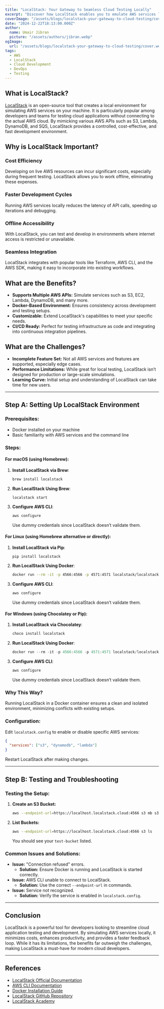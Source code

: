 ```yaml
---
title: "LocalStack: Your Gateway to Seamless Cloud Testing Locally"
excerpt: "Discover how LocalStack enables you to emulate AWS services locally, saving time and costs while improving productivity."
coverImage: "/assets/blogs/localstack-your-gateway-to-cloud-testing/cover.webp"
date: "2024-12-22T18:13:00.000Z"
author:
  name: Umair Jibran
  picture: "/assets/authors/jibran.webp"
ogImage:
  url: "/assets/blogs/localstack-your-gateway-to-cloud-testing/cover.webp"
tags:
  - AWS
  - LocalStack
  - Cloud Development
  - DevOps
  - Testing
---
```


## What is LocalStack?

[LocalStack](https://www.localstack.cloud/) is an open-source tool that creates a local environment for simulating AWS services on your machine. It is particularly popular among developers and teams for testing cloud applications without connecting to the actual AWS cloud. By mimicking various AWS APIs such as S3, Lambda, DynamoDB, and SQS, LocalStack provides a controlled, cost-effective, and fast development environment.

## Why is LocalStack Important?

### Cost Efficiency

Developing on live AWS resources can incur significant costs, especially during frequent testing. LocalStack allows you to work offline, eliminating these expenses.

### Faster Development Cycles

Running AWS services locally reduces the latency of API calls, speeding up iterations and debugging.

### Offline Accessibility

With LocalStack, you can test and develop in environments where internet access is restricted or unavailable.

### Seamless Integration

LocalStack integrates with popular tools like Terraform, AWS CLI, and the AWS SDK, making it easy to incorporate into existing workflows.

## What are the Benefits?

- **Supports Multiple AWS APIs:** Simulate services such as S3, EC2, Lambda, DynamoDB, and many more.
- **Docker-Based Environment:** Ensures consistency across development and testing setups.
- **Customizable:** Extend LocalStack's capabilities to meet your specific needs.
- **CI/CD Ready:** Perfect for testing infrastructure as code and integrating into continuous integration pipelines.

## What are the Challenges?

- **Incomplete Feature Set:** Not all AWS services and features are supported, especially edge cases.
- **Performance Limitations:** While great for local testing, LocalStack isn’t designed for production or large-scale simulations.
- **Learning Curve:** Initial setup and understanding of LocalStack can take time for new users.

---

## Step A: Setting Up LocalStack Environment

### Prerequisites:

- Docker installed on your machine
- Basic familiarity with AWS services and the command line

### Steps:

#### For macOS (using Homebrew):

1. **Install LocalStack via Brew**:

   ```bash
   brew install localstack
   ```

2. **Run LocalStack Using Brew**:

   ```bash
   localstack start
   ```

3. **Configure AWS CLI**:
   ```bash
   aws configure
   ```
   Use dummy credentials since LocalStack doesn’t validate them.

#### For Linux (using Homebrew alternative or directly):

1. **Install LocalStack via Pip**:

   ```bash
   pip install localstack
   ```

2. **Run LocalStack Using Docker**:

   ```bash
   docker run --rm -it -p 4566:4566 -p 4571:4571 localstack/localstack
   ```

3. **Configure AWS CLI**:
   ```bash
   aws configure
   ```
   Use dummy credentials since LocalStack doesn’t validate them.

#### For Windows (using Chocolatey or Pip):

1. **Install LocalStack via Chocolatey**:

   ```powershell
   choco install localstack
   ```

2. **Run LocalStack Using Docker**:

   ```powershell
   docker run --rm -it -p 4566:4566 -p 4571:4571 localstack/localstack
   ```

3. **Configure AWS CLI**:
   ```powershell
   aws configure
   ```
   Use dummy credentials since LocalStack doesn’t validate them.

### Why This Way?

Running LocalStack in a Docker container ensures a clean and isolated environment, minimizing conflicts with existing setups.

### Configuration:

Edit `localstack.config` to enable or disable specific AWS services:

```json
{
  "services": ["s3", "dynamodb", "lambda"]
}
```

Restart LocalStack after making changes.

---

## Step B: Testing and Troubleshooting

### Testing the Setup:

1. **Create an S3 Bucket:**
   ```bash
   aws --endpoint-url=https://localhost.localstack.cloud:4566 s3 mb s3://test-bucket
   ```
2. **List Buckets:**
   ```bash
   aws --endpoint-url=https://localhost.localstack.cloud:4566 s3 ls
   ```
   You should see your `test-bucket` listed.

### Common Issues and Solutions:

- **Issue:** "Connection refused" errors.
  - **Solution:** Ensure Docker is running and LocalStack is started correctly.
- **Issue:** AWS CLI unable to connect to LocalStack.
  - **Solution:** Use the correct `--endpoint-url` in commands.
- **Issue:** Service not recognized.
  - **Solution:** Verify the service is enabled in `localstack.config`.

---

## Conclusion

LocalStack is a powerful tool for developers looking to streamline cloud application testing and development. By simulating AWS services locally, it minimizes costs, enhances productivity, and provides a faster feedback loop. While it has its limitations, the benefits far outweigh the challenges, making LocalStack a must-have for modern cloud developers.

---

## References

- [LocalStack Official Documentation](https://docs.localstack.cloud/)
- [AWS CLI Documentation](https://aws.amazon.com/cli/)
- [Docker Installation Guide](https://docs.docker.com/get-docker/)
- [LocalStack GitHub Repository](https://github.com/localstack/localstack)
- [LocalStack Academy](https://docs.localstack.cloud/academy/)
